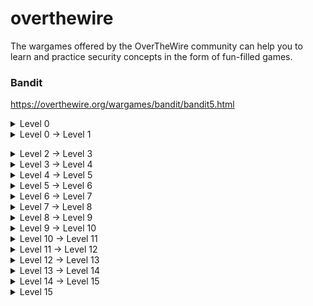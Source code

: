 # overthewire
The wargames offered by the OverTheWire community can help you to learn and practice security concepts in the form of fun-filled games.
### Bandit

https://overthewire.org/wargames/bandit/bandit5.html

<details><summary>Level 0</summary>
<p>
  
```shell
ssh bandit0@bandit.labs.overthewire.org -p 2220
```
```shell
bandit0
```
 
```console  
bandit0@bandit:~$ cat readme 
boJ9jbbUNNfktd78OOpsqOltutMc3MY1
```
</p>
</details>

<details><summary>Level 0 → Level 1</summary>
<p>

  
```shell
ssh bandit1@bandit.labs.overthewire.org -p 2220 
``` 
```shell
boJ9jbbUNNfktd78OOpsqOltutMc3MY1
```
  
```console
bandit1@bandit:~$ cat readme 
```
  
</p>
</details>



</p>
</details>

<details><summary>Level 2 → Level 3</summary>
<p>

  
```shell
ssh bandit2@bandit.labs.overthewire.org -p 2220 
``` 
```shell
CV1DtqXWVFXTvM2F0k09SHz0YwRINYA9
```
  
```console
bandit2@bandit:~$ cat readme 
```
  
</p>
</details>


<details><summary>Level 3 → Level 4</summary>
<p>

  
```shell
ssh bandit3@bandit.labs.overthewire.org -p 2220 
``` 
```shell
UmHadQclWmgdLOKQ3YNgjWxGoRMb5luK
```
  
```console
bandit3@bandit:~$ cat readme 
```
  
</p>
</details>


<details><summary>Level 4 → Level 5</summary>
<p>

  
```shell
ssh bandit4@bandit.labs.overthewire.org -p 2220 
``` 
```shell
pIwrPrtPN36QITSp3EQaw936yaFoFgAB
```
  
```console
bandit4@bandit:~$ cat readme 
```
  
</p>
</details>



<details><summary>Level 5 → Level 6</summary>
<p>

  
```shell
ssh bandit5@bandit.labs.overthewire.org -p 2220 
``` 
```shell
koReBOKuIDDepwhWk7jZC0RTdopnAYKh
```
  
```console
bandit5@bandit:~$ cat readme 
```
  
</p>
</details>




<details><summary>Level 6 → Level 7</summary>
<p>

  
```shell
ssh bandit6@bandit.labs.overthewire.org -p 2220 
``` 
```shell
DXjZPULLxYr17uwoI01bNLQbtFemEgo7

```
  
```console
bandit5@bandit:~/inhere$ find . -type f -size 1033c ! -executable

```
  
</p>
</details>



<details><summary>Level 7 → Level 8</summary>
<p>

  
```shell
ssh bandit7@bandit.labs.overthewire.org -p 2220 
``` 
```shell
HKBPTKQnIay4Fw76bEy8PVxKEDQRKTzs
```
  
```console
bandit6@bandit:/var/lib/dpkg/info$ cat bandit7.password
```
  
</p>
</details>



<details><summary>Level 8 → Level 9</summary>
<p>

  
```shell
ssh bandit8@bandit.labs.overthewire.org -p 2220 
``` 
```shell
cvX2JJa4CFALtqS87jk27qwqGhBM9plV
```
  
```console
  
  bandit7@bandit:~$ grep -w "millionth" data.txt

```
  
</p>
</details>


<details><summary>Level 9 → Level 10</summary>
<p>

  
```shell
ssh bandit9@bandit.labs.overthewire.org -p 2220 
  
``` 
```shell
UsvVyFSfZZWbi6wgC7dAFyFuR6jQQUhR
```
  
```console
  
bandit8@bandit:~$ sort data.txt | uniq -u

```
  
</p>
</details>



<details><summary>Level 10 → Level 11</summary>
<p>

  
```shell
ssh bandit10@bandit.labs.overthewire.org -p 2220 
  
``` 
```shell
truKLdjsbJ5g7yyJ2X2R0o3a5HQJFuLk
```
  
```console
  
-------
```
  
</p>
</details>






<details><summary>Level 11 → Level 12</summary>
<p>

  
```shell
ssh bandit11@bandit.labs.overthewire.org -p 2220 
  
``` 
```shell
IFukwKGsFW8MOq3IRFqrxE1hxTNEbUPR
```
  
```console
  
bandit10@bandit:~$ base64 -d <<< VGhlIHBhc3N3b3JkIGlzIElGdWt3S0dzRlc4TU9xM0lSRnFyeEUxaHhUTkViVVBSCg==

```
  
</p>
</details>




<details><summary>Level 12 → Level 13</summary>
<p>

  
```shell
ssh bandit12@bandit.labs.overthewire.org -p 2220 
  
``` 
```shell
5Te8Y4drgCRfCx8ugdwuEX8KFC6k2EUu
```
  
```console
  
echo 'Gur cnffjbeq vf 5Gr8L4qetPEsPk8htqjhRK8XSP6x2RHh' | tr 'A-Za-z' 'N-ZA-Mn-za-m'

```
  
</p>
</details>





<details><summary>Level 13 → Level 14</summary>
<p>

  
```shell
ssh bandit13@bandit.labs.overthewire.org -p 2220 
  
``` 
```shell
8ZjyCRiBWFYkneahHwxCv3wb2a1ORpYL
```
  
```console
  ----

```
  
</p>
</details>






<details><summary>Level 14 → Level 15</summary>
<p>

  
```shell
ssh bandit14@bandit.labs.overthewire.org -p 2220 
  
``` 
```shell
4wcYUJFw0k0XLShlDzztnTBHiqxU3b3e
```
  
```console
  
--------
```
  
</p>
</details>








<details><summary>Level 15</summary>
<p>

  
```shell
ssh bandit15@bandit.labs.overthewire.org -p 2220 
  
``` 
```shell
  BfMYroe26WYalil77FoDi9qh59eK5xNr

```
  
```console
  
--------
```
  
</p>
</details>








